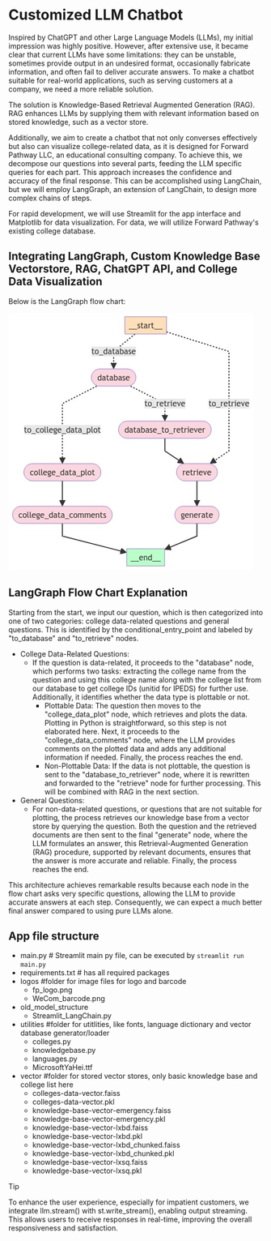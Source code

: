 # Customized LLM Chatbot
Inspired by ChatGPT and other Large Language Models (LLMs), my initial impression was highly positive. However, after extensive use, it became clear that current LLMs have some limitations: they can be unstable, sometimes provide output in an undesired format, occasionally fabricate information, and often fail to deliver accurate answers. To make a chatbot suitable for real-world applications, such as serving customers at a company, we need a more reliable solution.

The solution is Knowledge-Based Retrieval Augmented Generation (RAG). RAG enhances LLMs by supplying them with relevant information based on stored knowledge, such as a vector store.

Additionally, we aim to create a chatbot that not only converses effectively but also can visualize college-related data, as it is designed for Forward Pathway LLC, an educational consulting company. To achieve this, we decompose our questions into several parts, feeding the LLM specific queries for each part. This approach increases the confidence and accuracy of the final response. This can be accomplished using LangChain, but we will employ LangGraph, an extension of LangChain, to design more complex chains of steps.

For rapid development, we will use Streamlit for the app interface and Matplotlib for data visualization. For data, we will utilize Forward Pathway's existing college database.

## Integrating LangGraph, Custom Knowledge Base Vectorstore, RAG, ChatGPT API, and College Data Visualization
Below is the LangGraph flow chart:

![LangGraph flow chart](GraphFlow.png)

## LangGraph Flow Chart Explanation
Starting from the start, we input our question, which is then categorized into one of two categories: college data-related questions and general questions. This is identified by the conditional_entry_point and labeled by "to_database" and "to_retrieve" nodes.

- College Data-Related Questions:
  - If the question is data-related, it proceeds to the "database" node, which performs two tasks: extracting the college name from the question and using this college name along with the college list from our database to get college IDs (unitid for IPEDS) for further use. Additionally, it identifies whether the data type is plottable or not.
      - Plottable Data:
          The question then moves to the "college_data_plot" node, which retrieves and plots the data. Plotting in Python is straightforward, so this step is not elaborated here. Next, it proceeds to the "college_data_comments" node, where the LLM provides comments on the plotted data and adds any additional information if needed. Finally, the process reaches the end.
      - Non-Plottable Data:
        If the data is not plottable, the question is sent to the "database_to_retriever" node, where it is rewritten and forwarded to the "retrieve" node for further processing. This will be combined with RAG in the next section.
- General Questions:
  - For non-data-related questions, or questions that are not suitable for plotting, the process retrieves our knowledge base from a vector store by querying the question. Both the question and the retrieved documents are then sent to the final "generate" node, where the LLM formulates an answer, this Retrieval-Augmented Generation (RAG) procedure, supported by relevant documents, ensures that the answer is more accurate and reliable. Finally, the process reaches the end.

This architecture achieves remarkable results because each node in the flow chart asks very specific questions, allowing the LLM to provide accurate answers at each step. Consequently, we can expect a much better final answer compared to using pure LLMs alone.

## App file structure

- main.py # Streamlit main py file, can be executed by `streamlit run main.py`
- requirements.txt # has all required packages
- logos #folder for image files for logo and barcode
  - fp_logo.png
  - WeCom_barcode.png
- old_model_structure
    - Streamlit_LangChain.py
- utilities #folder for utitlities, like fonts, language dictionary and vector database generator/loader
  - colleges.py
  - knowledgebase.py
  - languages.py
  - MicrosoftYaHei.ttf
- vector #folder for stored vector stores, only basic knowledge base and college list here
  - colleges-data-vector.faiss
  - colleges-data-vector.pkl
  - knowledge-base-vector-emergency.faiss
  - knowledge-base-vector-emergency.pkl
  - knowledge-base-vector-lxbd.faiss
  - knowledge-base-vector-lxbd.pkl
  - knowledge-base-vector-lxbd_chunked.faiss
  - knowledge-base-vector-lxbd_chunked.pkl
  - knowledge-base-vector-lxsq.faiss
  - knowledge-base-vector-lxsq.pkl

>[!TIP]
>To enhance the user experience, especially for impatient customers, we integrate llm.stream() with st.write_stream(), enabling output streaming. This allows users to receive responses in real-time, improving the overall responsiveness and satisfaction.
